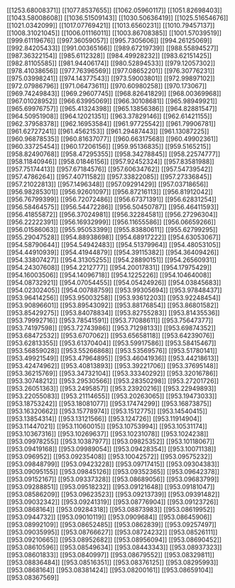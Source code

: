 [[1253.68008371]]
[[1077.8537655]]
[[1062.05960117]]
[[1051.82698403]]
[[1043.58008608]]
[[1036.51509143]]
[[1030.50636419]]
[[1025.51654676]]
[[1021.0342099]]
[[1017.07769421]]
[[1013.6560231]]
[[1010.79457137]]
[[1008.31021045]]
[[1006.01116011]]
[[1003.86708385]]
[[1001.57039519]]
[[999.61119676]]
[[997.36059057]]
[[995.7305606]]
[[994.26125069]]
[[992.84205433]]
[[991.00365166]]
[[989.67219739]]
[[988.55894527]]
[[987.36322154]]
[[985.6112328]]
[[984.49928232]]
[[983.62151425]]
[[982.81105585]]
[[981.94406174]]
[[980.52894533]]
[[979.12057302]]
[[978.41038656]]
[[977.76396569]]
[[977.08652201]]
[[976.30776231]]
[[975.03998241]]
[[974.14377543]]
[[973.59003801]]
[[972.99897102]]
[[972.07986796]]
[[971.06473611]]
[[970.60980258]]
[[970.173067]]
[[969.74249843]]
[[969.29607745]]
[[968.82641829]]
[[968.00369968]]
[[967.01028952]]
[[966.63995069]]
[[966.30108681]]
[[965.98949921]]
[[965.69976757]]
[[965.41324398]]
[[965.13856386]]
[[964.82881547]]
[[964.50951908]]
[[964.12021351]]
[[963.37829146]]
[[962.61421155]]
[[962.37958378]]
[[962.16953584]]
[[961.97725542]]
[[961.79906781]]
[[961.62727241]]
[[961.4562153]]
[[961.29487443]]
[[961.13087225]]
[[960.96878535]]
[[960.81637077]]
[[960.66317568]]
[[960.49902361]]
[[960.33725454]]
[[960.17206156]]
[[959.95136835]]
[[959.5165215]]
[[958.82490768]]
[[958.47295355]]
[[958.34278845]]
[[958.22574777]]
[[958.11840946]]
[[958.01846156]]
[[957.92452324]]
[[957.83581988]]
[[957.75174413]]
[[957.67184576]]
[[957.60634762]]
[[957.54739542]]
[[957.4786264]]
[[957.40711582]]
[[957.33822085]]
[[957.27336845]]
[[957.21022813]]
[[957.1496348]]
[[957.09291429]]
[[957.03718656]]
[[956.98285301]]
[[956.92601097]]
[[956.87216113]]
[[956.81912042]]
[[956.76799399]]
[[956.72072486]]
[[956.67371391]]
[[956.62831254]]
[[956.58464575]]
[[956.54472286]]
[[956.50450787]]
[[956.46411593]]
[[956.41855872]]
[[956.37024981]]
[[956.32284581]]
[[956.27296304]]
[[956.22222391]]
[[956.16932999]]
[[956.11655586]]
[[956.06659266]]
[[956.01586063]]
[[955.95053399]]
[[955.83880611]]
[[955.62799295]]
[[955.29047528]]
[[954.88938698]]
[[954.68917222]]
[[954.63053067]]
[[954.58790644]]
[[954.54942483]]
[[954.51379964]]
[[954.48053105]]
[[954.44910939]]
[[954.41944879]]
[[954.39115382]]
[[954.36409426]]
[[954.33807427]]
[[954.31305255]]
[[954.28890151]]
[[954.26560931]]
[[954.24307608]]
[[954.2212777]]
[[954.20017831]]
[[954.17975429]]
[[954.16003506]]
[[954.14096718]]
[[954.1225226]]
[[954.10464008]]
[[954.08732921]]
[[954.07054455]]
[[954.05424926]]
[[954.03845683]]
[[954.02302405]]
[[954.00788759]]
[[953.99305694]]
[[953.97848437]]
[[953.96414256]]
[[953.95003258]]
[[953.93612203]]
[[953.92248454]]
[[953.90896601]]
[[953.89543092]]
[[953.88176854]]
[[953.86801582]]
[[953.85429275]]
[[953.84078834]]
[[953.82755283]]
[[953.81435536]]
[[953.79992716]]
[[953.78541591]]
[[953.77088611]]
[[953.75647377]]
[[953.74197598]]
[[953.72743986]]
[[953.71298133]]
[[953.69874352]]
[[953.68472532]]
[[953.6707062]]
[[953.65658118]]
[[953.64239076]]
[[953.62813355]]
[[953.61370404]]
[[953.59917586]]
[[953.58415467]]
[[953.56859028]]
[[953.55266868]]
[[953.53569576]]
[[953.51780141]]
[[953.49921549]]
[[953.47964895]]
[[953.46041936]]
[[953.44218613]]
[[953.42474962]]
[[953.40813893]]
[[953.39221706]]
[[953.37695148]]
[[953.36215769]]
[[953.34732104]]
[[953.33340292]]
[[953.32016786]]
[[953.30748212]]
[[953.29530566]]
[[953.28350298]]
[[953.27201726]]
[[953.26051363]]
[[953.2495857]]
[[953.23920216]]
[[953.22949893]]
[[953.22055083]]
[[953.21114655]]
[[953.20263065]]
[[953.19473033]]
[[953.18753242]]
[[953.18081077]]
[[953.17474299]]
[[953.16873875]]
[[953.16320662]]
[[953.15778974]]
[[953.1512775]]
[[953.14540415]]
[[953.13854314]]
[[953.13121566]]
[[953.124726]]
[[953.11914904]]
[[953.11447021]]
[[953.11060015]]
[[953.10753994]]
[[953.10531174]]
[[953.10367316]]
[[953.10269637]]
[[953.10231078]]
[[953.1024238]]
[[953.09978255]]
[[953.10387977]]
[[953.09825352]]
[[953.10118067]]
[[953.09419168]]
[[953.09989054]]
[[953.09428354]]
[[953.10071138]]
[[953.096952]]
[[953.09235408]]
[[953.10042572]]
[[953.09575232]]
[[953.09848799]]
[[953.09423228]]
[[953.09717415]]
[[953.09304383]]
[[953.09095155]]
[[953.09845126]]
[[953.09352365]]
[[953.09642378]]
[[953.09152167]]
[[953.09337328]]
[[953.08689056]]
[[953.09683799]]
[[953.09288851]]
[[953.09518232]]
[[953.09121648]]
[[953.09181047]]
[[953.08586209]]
[[953.09623523]]
[[953.09213739]]
[[953.09391482]]
[[953.09032342]]
[[953.09241319]]
[[953.08776904]]
[[953.09123726]]
[[953.0868164]]
[[953.09284318]]
[[953.08873983]]
[[953.08619952]]
[[953.0944732]]
[[953.09010119]]
[[953.0909684]]
[[953.08645906]]
[[953.08992109]]
[[953.08652485]]
[[953.0862839]]
[[953.09257497]]
[[953.09035995]]
[[953.08766627]]
[[953.08724232]]
[[953.08526111]]
[[953.09210665]]
[[953.08952682]]
[[953.08956094]]
[[953.08690452]]
[[953.08610596]]
[[953.08549634]]
[[953.08443343]]
[[953.08937323]]
[[953.08601833]]
[[953.0840997]]
[[953.08679552]]
[[953.08329811]]
[[953.08836484]]
[[953.08516351]]
[[953.08376125]]
[[953.08295993]]
[[953.0868164]]
[[953.08381424]]
[[953.08200161]]
[[953.08659104]]
[[953.08367569]]